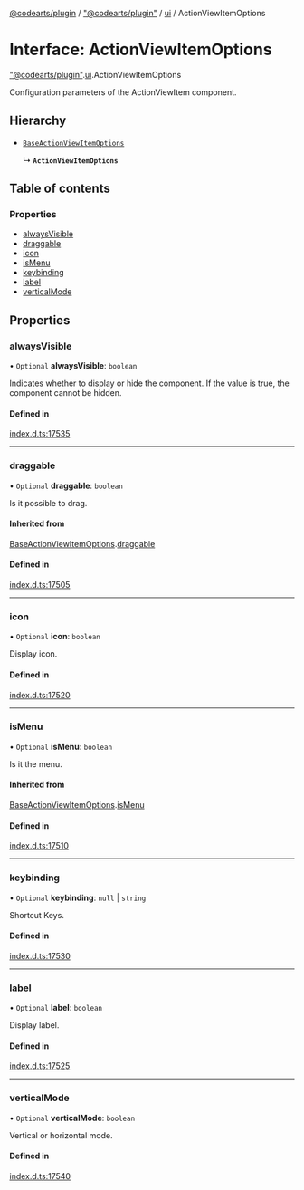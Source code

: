[@codearts/plugin](../README.md) / ["@codearts/plugin"](../modules/_codearts_plugin_.md) / [ui](../modules/codearts_plugin_.ui.md) / ActionViewItemOptions

# Interface: ActionViewItemOptions

["@codearts/plugin"](../modules/_codearts_plugin_.md).[ui](../modules/codearts_plugin_.ui.md).ActionViewItemOptions

Configuration parameters of the ActionViewItem component.

## Hierarchy

- [`BaseActionViewItemOptions`](codearts_plugin_.ui.BaseActionViewItemOptions.md)

  ↳ **`ActionViewItemOptions`**

## Table of contents

### Properties

- [alwaysVisible](codearts_plugin_.ui.ActionViewItemOptions.md#alwaysvisible)
- [draggable](codearts_plugin_.ui.ActionViewItemOptions.md#draggable)
- [icon](codearts_plugin_.ui.ActionViewItemOptions.md#icon)
- [isMenu](codearts_plugin_.ui.ActionViewItemOptions.md#ismenu)
- [keybinding](codearts_plugin_.ui.ActionViewItemOptions.md#keybinding)
- [label](codearts_plugin_.ui.ActionViewItemOptions.md#label)
- [verticalMode](codearts_plugin_.ui.ActionViewItemOptions.md#verticalmode)

## Properties

### alwaysVisible

• `Optional` **alwaysVisible**: `boolean`

Indicates whether to display or hide the component. If the value is true, the component cannot be hidden.

#### Defined in

[index.d.ts:17535](https://github.com/shuyaqian/cloudide-plugin-api/blob/5b69219/index.d.ts#L17535)

___

### draggable

• `Optional` **draggable**: `boolean`

Is it possible to drag.

#### Inherited from

[BaseActionViewItemOptions](codearts_plugin_.ui.BaseActionViewItemOptions.md).[draggable](codearts_plugin_.ui.BaseActionViewItemOptions.md#draggable)

#### Defined in

[index.d.ts:17505](https://github.com/shuyaqian/cloudide-plugin-api/blob/5b69219/index.d.ts#L17505)

___

### icon

• `Optional` **icon**: `boolean`

Display icon.

#### Defined in

[index.d.ts:17520](https://github.com/shuyaqian/cloudide-plugin-api/blob/5b69219/index.d.ts#L17520)

___

### isMenu

• `Optional` **isMenu**: `boolean`

Is it the menu.

#### Inherited from

[BaseActionViewItemOptions](codearts_plugin_.ui.BaseActionViewItemOptions.md).[isMenu](codearts_plugin_.ui.BaseActionViewItemOptions.md#ismenu)

#### Defined in

[index.d.ts:17510](https://github.com/shuyaqian/cloudide-plugin-api/blob/5b69219/index.d.ts#L17510)

___

### keybinding

• `Optional` **keybinding**: ``null`` \| `string`

Shortcut Keys.

#### Defined in

[index.d.ts:17530](https://github.com/shuyaqian/cloudide-plugin-api/blob/5b69219/index.d.ts#L17530)

___

### label

• `Optional` **label**: `boolean`

Display label.

#### Defined in

[index.d.ts:17525](https://github.com/shuyaqian/cloudide-plugin-api/blob/5b69219/index.d.ts#L17525)

___

### verticalMode

• `Optional` **verticalMode**: `boolean`

Vertical or horizontal mode.

#### Defined in

[index.d.ts:17540](https://github.com/shuyaqian/cloudide-plugin-api/blob/5b69219/index.d.ts#L17540)
